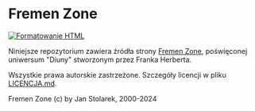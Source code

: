 Fremen Zone
===========

[![Formatowanie HTML](https://github.com/jstolarek/fremenzone/actions/workflows/html-check.yml/badge.svg)](https://github.com/jstolarek/fremenzone/actions/workflows/html-check.yml/)

Niniejsze repozytorium zawiera źródła strony [Fremen
Zone](https://www.fremenzone.pl), poświęconej uniwersum "Diuny" stworzonym przez
Franka Herberta.

Wszystkie prawa autorskie zastrzeżone.  Szczegóły licencji w pliku
[LICENCJA.md](./LICENCJA.md).

Fremen Zone (c) by Jan Stolarek, 2000-2024
